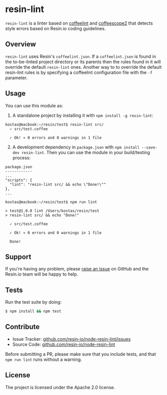resin-lint
==========

`resin-lint` is a linter based on [coffeelint](https://github.com/clutchski/coffeelint) and
[coffeescope2](https://github.com/za-creature/coffeescope) that detects style errors based on Resin.io coding guidelines.

Overview
--------

`resin-lint` uses Resin's `coffeelint.json`. If a `coffeelint.json` is found in the to-be-linted project
directory or its parents then the rules found in it will override the default `resin-lint` ones.
Another way to to override the default resin-lint rules is by specifying a coffeelint configuration
file with the `-f` parameter.

Usage
-----

You can use this module as:

1. A standalone project by installing it with `npm install -g resin-lint`:

  ```
  kostas@macbook:~/resin/test$ resin-lint src/
    ✓ src/test.coffee

    ✓ Ok! » 0 errors and 0 warnings in 1 file
  ```

2. A development dependency in `package.json` with ```npm install --save-dev resin-lint```. Then
  you can use the module in your build/testing process:

  ```
  package.json
  ------------
  ...
  "scripts": {
    "lint": "resin-lint src/ && echo \"Done!\""
  },
  ...

  kostas@macbook:~/resin/test$ npm run lint

  > test@1.0.0 lint /Users/kostas/resin/test
  > resin-lint src/ && echo "Done!"

    ✓ src/test.coffee

    ✓ Ok! » 0 errors and 0 warnings in 1 file

    Done!

  ```

Support
-------

If you're having any problem, please [raise an issue](https://github.com/resin-io/node-resin-lint/issues/new) on GitHub and the Resin.io team will be happy to help.

Tests
-----

Run the test suite by doing:

```sh
$ npm install && npm test
```

Contribute
----------

- Issue Tracker: [github.com/resin-io/node-resin-lint/issues](https://github.com/resin-io/node-resin-lint/issues)
- Source Code: [github.com/resin-io/node-resin-lint](https://github.com/resin-io/node-resin-lint)

Before submitting a PR, please make sure that you include tests, and that `npm run lint` runs without a warning.

License
-------

The project is licensed under the Apache 2.0 license.
